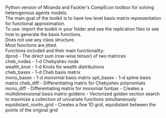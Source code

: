 Python version of Miranda and Fackler's CompEcon toolbox for solving heterogenous agents models. <br />
The main goal of the toolkit is to have low level basis matrix representation for functional approximation. <br />
To use: import the toolkit in your folder and see the replication files to see how to generate the basis functions. <br />
Does not use any class structure. <br />
Most functions are jitted. <br />
Functions included and their main functionality: <br />
dprod - The direct sum (row-wise tensor) of two matrices <br />
cheb_nodes - 1-d Chebyshev node <br />
wealth_knot - 1-d Knots for wealth distributions <br />
cheb_basex - 1-d  Cheb basis matrix <br />
mono_basex - 1-d monomial basis matrix
spli_basex - 1-d spline basis matrix
cheb_diff - Differentiating matrix for Chebyshev polynomials
mono_diff - Differentiating matrix for monomial
funbas - Creates a multidimensional basis matrix
goldenx - Vectorized golden section search to maximize a collection of univariate functions simultaneously
equidistant_nonlin_grid - Creates a fine 1D grid, equidistant between the points of the original grid 
